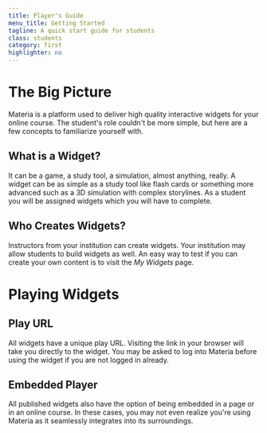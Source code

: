 ```yaml
---
title: Player's Guide
menu_title: Getting Started
tagline: A quick start guide for students
class: students
category: first
highlighter: no
---
```

# The Big Picture

Materia is a platform used to deliver high quality interactive widgets for your online course. The student's role couldn't be more simple, but here are a few concepts to familiarize yourself with.

## What is a Widget?

It can be a game, a study tool, a simulation, almost anything, really. A widget can be as simple as a study tool like flash cards or something more advanced such as a 3D simulation with complex storylines.  As a student you will be assigned widgets which you will have to complete.

## Who Creates Widgets?

Instructors from your institution can create widgets.  Your institution may allow students to build widgets as well. An easy way to test if you can create your own content is to visit the *My Widgets* page.

# Playing Widgets

## Play URL

All widgets have a unique play URL. Visiting the link in your browser will take you directly to the widget. You may be asked to log into Materia before using the widget if you are not logged in already.

## Embedded Player

All published widgets also have the option of being embedded in a page or in an online course. In these cases, you may not even realize you're using Materia as it seamlessly integrates into its surroundings.
